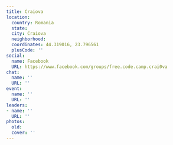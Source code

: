 ```yaml
---
title: Craiova
location:
  country: Romania
  state: 
  city: Craiova
  neighborhood: 
  coordinates: 44.319016, 23.796561
  plusCode: ''
social:
  name: Facebook
  URL: https://www.facebook.com/groups/free.code.camp.crai0va
chat:
  name: ''
  URL: ''
event:
  name: ''
  URL: ''
leaders:
- name: ''
  URL: ''
photos:
  old: 
  cover: ''
---
```

